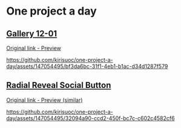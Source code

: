 <h1>One project a day</h1>

<h2><a href="https://github.com/kirisuoc/one-project-a-day/tree/main/gallery%2012-01">Gallery 12-01 </a></h2>
<a href="https://www.instagram.com/p/C1_zzlzt0sS/?img_index=2">Original link - Preview</a>

https://github.com/kirisuoc/one-project-a-day/assets/147054495/bf3da6bc-31f1-4eb1-b1ac-d34d1287f579


<h2><a href="https://github.com/kirisuoc/one-project-a-day/tree/main/Radial%20Reveal%20Social%20Button">Radial Reveal Social Button</a></h2>
<a href="https://www.instagram.com/p/C2kR-FnPGme/?img_index=2">Original link - Preview (similar)</a>

https://github.com/kirisuoc/one-project-a-day/assets/147054495/32094a90-ccd2-450f-bc7c-c602c4582cf6

